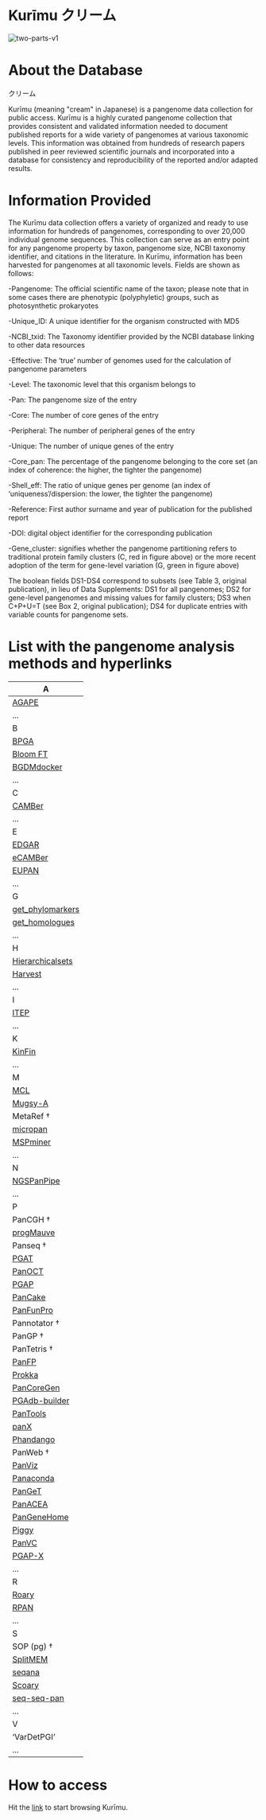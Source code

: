 # Kurīmu クリーム
![two-parts-v1](https://github.com/alexanmv/try1.github.io/assets/56640707/46531437-4246-4217-a932-07d81712711b)

# About the Database

クリーム


Kurīmu (meaning "cream" in Japanese) is a pangenome data collection for public access. Kurīmu is a highly curated pangenome collection that provides consistent and validated information needed to document published reports for a wide variety of pangenomes at various taxonomic levels. This information was obtained from hundreds of research papers published in peer reviewed scientific journals and incorporated into a database for consistency and reproducibility of the reported and/or adapted results.


# Information Provided

The Kurīmu data collection offers a variety of organized and ready to use information for hundreds of pangenomes, corresponding to over 20,000 individual genome sequences. This collection can serve as an entry point for any pangenome property by taxon, pangenome size, NCBI taxonomy identifier, and citations in the literature. In Kurīmu, information has been harvested for pangenomes at all taxonomic levels. Fields are shown as follows:

-Pangenome: The official scientific name of the taxon; please note that in some cases there are phenotypic (polyphyletic) groups, such as photosynthetic prokaryotes

-Unique_ID: A unique identifier for the organism constructed with MD5

-NCBI_txid: The Taxonomy identifier provided by the NCBI database linking to other data resources

-Effective: The ‘true’ number of genomes used for the calculation of pangenome parameters

-Level: The taxonomic level that this organism belongs to

-Pan: The pangenome size of the entry

-Core: The number of core genes of the entry

-Peripheral: The number of peripheral genes of the entry

-Unique: The number of unique genes of the entry

-Core_pan: The percentage of the pangenome belonging to the core set (an index of coherence: the higher, the tighter the pangenome)

-Shell_eff: The ratio of unique genes per genome (an index of ‘uniqueness’/dispersion: the lower, the tighter the pangenome)

-Reference: First author surname and year of publication for the published report

-DOI: digital object identifier for the corresponding publication

-Gene_cluster: signifies whether the pangenome partitioning refers to traditional protein family clusters (C, red in figure above) or the more recent adoption of the term for gene-level variation (G, green in figure above)

The boolean fields DS1-DS4 correspond to subsets (see Table 3, original publication), in lieu of Data Supplements: DS1 for all pangenomes; DS2 for gene-level pangenomes and missing values for family clusters; DS3 when C+P+U=T (see Box 2, original publication); DS4 for duplicate entries with variable counts for pangenome sets.


# List with the pangenome analysis methods and hyperlinks

|A                                             |                                                                                       
| -------------------------------------------- |                                            
|[AGAPE](https://github.com/yeastgenome/AGAPE) |                                      
|...                                           |                                      
|B                                             |                                        
|[BPGA](https://sourceforge.net/projects/bpgatool/) |                                 
|[Bloom FT](https://github.com/GuillaumeHolley/BloomFilterTrie) |                     
|[BGDMdocker](https://github.com/cgwyx/debian_prokka_panx_antismash_biodocker/)|                                          
|...|                                                                                  
|C|                                                                                   
|[CAMBer](http://bioputer.mimuw.edu.pl/camber/)|                                      
|...|                                                                                 
|E|                                                                                    
|[EDGAR](https://www.uni-giessen.de/de/fbz/fb08/Inst/bioinformatik/software/EDGAR)|   
|[eCAMBer](http://bioputer.mimuw.edu.pl/ecamber/)|                                    
|[EUPAN](https://cgm.sjtu.edu.cn/eupan/index.html)|                                   
|...|                                                                                 
|G|                                                                                   
|[get_phylomarkers](https://github.com/vinuesa/get_phylomarkers)                      
|[get_homologues](https://github.com/eead-csic-compbio/get_homologues)                
|...| 
|H|
|[Hierarchicalsets](https://cran.r-project.org/web/packages/hierarchicalSets/index.html)|
|[Harvest](https://github.com/marbl/harvest)|
|...|
|I|
|[ITEP](https://hood-price.isbscience.org/)|
|...|
|K|
|[KinFin](https://github.com/DRL/kinfin)|
|...|
|M|
|[MCL](http://micans.org/mcl/)|
|[Mugsy-A](https://mugsy.sourceforge.net/)|
|MetaRef †|
|[micropan](https://cran.r-project.org/web/packages/micropan/index.html)|
|[MSPminer](https://www.enterome.com/downloads/)|
|...|
|N|
|[NGSPanPipe](https://github.com/Biomedinformatics/NGSPanPipe)|
|...|
|P|
|PanCGH †|
|[progMauve](https://darlinglab.org/mauve/mauve.html)|
|Panseq †|
|[PGAT](http://tools.uwgenomics.org/pgat/)|
|[PanOCT](https://sourceforge.net/projects/panoct/)|
|[PGAP](https://sourceforge.net/projects/pgap/)|
|[PanCake](https://bitbucket.org/CorinnaErnst/pancake/wiki/Home)|
|[PanFunPro](https://zenodo.org/record/7583)|
|Pannotator †|
|PanGP †|
|PanTetris †|
|[PanFP](https://github.com/srjun/PanFP)|
|[Prokka](http://www.vicbioinformatics.com/software.prokka.shtml)|
|[PanCoreGen](https://sourceforge.net/projects/pancoregen1/)|
|[PGAdb-builder](http://wgmlstdb.imst.nsysu.edu.tw/)|
|[PanTools](https://github.com/sheikhizadeh/pantools)|
|[panX](https://pangenome.org/)|
|[Phandango](https://github.com/jameshadfield/phandango)|
|PanWeb †|
|[PanViz](https://github.com/thomasp85/PanViz)|
|[Panaconda](https://github.com/aswarren/pangenome_graphs)|
|[PanGeT](https://github.com/PanGeTv1/PanGeT)|
|[PanACEA](https://github.com/JCVenterInstitute/PanACEA/)|
|[PanGeneHome](https://pangenehome.lmge.uca.fr/)|
|[Piggy](https://github.com/harry-thorpe/piggy)|
|[PanVC](https://gitlab.com/dvalenzu/PanVC)|
|[PGAP-X](https://pgapx.zhaopage.com/)|
|...|
|R|
|[Roary](http://sanger-pathogens.github.io/Roary/)|
|[RPAN](http://cgm.sjtu.edu.cn/3kricedb/)|
|...|
|S|
|SOP (pg) †|
|[SplitMEM](https://sourceforge.net/projects/splitmem/)|
|[seqana](https://www.uni-ulm.de/en/in/institute-of-theoretical-computer-science/research/seqana.html)|
|[Scoary](https://github.com/AdmiralenOla/Scoary)|
|[seq-seq-pan](https://gitlab.com/rki_bioinformatics/seq-seq-pan)|
|...|
|V|
|‘VarDetPGI’|
|...|
# How to access

Hit the [link](http://pangenome.s3-website-us-east-1.amazonaws.com/pangenome.html) to start browsing Kurīmu.
